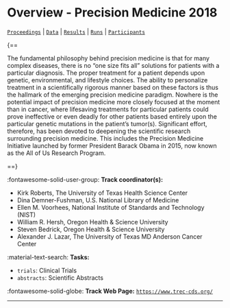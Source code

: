 # Overview - Precision Medicine 2018

[`Proceedings`](./proceedings.md) | [`Data`](./data.md) | [`Results`](./results.md) | [`Runs`](./runs.md) | [`Participants`](./participants.md)

{==

The fundamental philosophy behind precision medicine is that for many complex diseases, there is no “one size fits all” solutions for patients with a particular diagnosis. The proper treatment for a patient depends upon genetic, environmental, and lifestyle choices. The ability to personalize treatment in a scientifically rigorous manner based on these factors is thus the hallmark of the emerging precision medicine paradigm. Nowhere is the potential impact of precision medicine more closely focused at the moment than in cancer, where lifesaving treatments for particular patients could prove ineffective or even deadly for other patients based entirely upon the particular genetic mutations in the patient’s tumor(s). Significant effort, therefore, has been devoted to deepening the scientific research surrounding precision medicine. This includes the Precision Medicine Initiative launched by former President Barack Obama in 2015, now known as the All of Us Research Program.

==}

:fontawesome-solid-user-group: **Track coordinator(s):**

- Kirk Roberts, The University of Texas Health Science Center 
- Dina Demner-Fushman, U.S. National Library of Medicine 
- Ellen M. Voorhees, National Institute of Standards and Technology (NIST) 
- William R. Hersh, Oregon Health & Science University 
- Steven Bedrick, Oregon Health & Science University 
- Alexander J. Lazar, The University of Texas MD Anderson Cancer Center 

:material-text-search: **Tasks:**

- `trials`: Clinical Trials 
- `abstracts`: Scientific Abstracts 

:fontawesome-solid-globe: **Track Web Page:** [`https://www.trec-cds.org/`](https://www.trec-cds.org/) 

---

